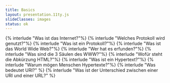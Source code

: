 ```yaml
---
title: Basics
layout: presentation.11ty.js
slideClasses: images
status: ok
---
```


{% interlude "Was ist das Internet?"%}
{% interlude "Welches Protokoll wird genutzt?"%}
{% interlude "Was ist ein Protokoll?"%}
{% interlude "Was ist das World Wide Web?"%}
{% interlude "Wer hat es erfunden?"%}
{% interlude "Was sind die 3 Säulen des WWW?"%}
{% interlude "Wofür steht die Abkürzung HTML?"%}
{% interlude "Was ist ein Hypertext?"%}
{% interlude "Warum mögen Menschen Hypertexte?"%}
{% interlude "Was bedeutet URI?" %}
{% interlude "Was ist der Unterschied zwischen einer URI und einer URL?" %}

